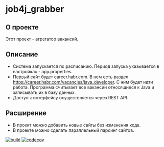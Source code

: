# job4j_grabber

## О проекте

Этот проект - агрегатор вакансий.

## Описание

* Система запускается по расписанию. Период запуска указывается в настройках - app.properties.
* Первый сайт будет career.habr.com. В нем есть раздел https://career.habr.com/vacancies/java_developer. С ним будет
  идти работа. Программа cчитывает все вакансии относящиеся к Java и записывать их в базу данных.
* Доступ к интерфейсу осуществляется через REST API.

## Расширение

* В проект можно добавить новые сайты без изменения кода.
* В проекте можно сделать параллельный парсинг сайтов.

[![build](https://github.com/SergeyPoletaev/job4j_grabber/workflows/build/badge.svg)](https://github.com/SergeyPoletaev/job4j_grabber/actions)
[![codecov](https://codecov.io/gh/SergeyPoletaev/job4j_grabber/branch/master/graph/badge.svg?token=2538e66e-3fd1-4c67-8b)](https://codecov.io/gh/SergeyPoletaev/job4j_grabber)


